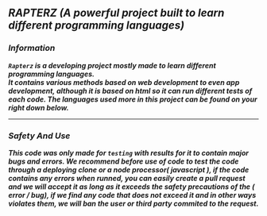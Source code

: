 <div align="left">
<b><em>
<h2>RAPTERZ (A powerful project built to learn different programming languages)</h2>
<h3>Information</h3>
<p><code>Rapterz</code> is a developing project mostly made to learn different programming languages. <br/>It contains various methods based on web development to even app development, although it is based on html so it can run different tests of each code. The languages used more in this project can be found on your right down below. </p>
<hr/>
<h3>Safety And Use</h3>
<p>This code was only made for <code>testing</code> with results for it to contain major bugs and errors. We recommend before use of code to test the code through a deploying clone or a node processor( javascript ), if the code contains any errors when runned, you can easily create a pull request and we will accept it as long as it exceeds the safety precautions of the ( error / bug), if we find any code that does not exceed it and in other ways violates them, we will ban the user or third party commited to the request.</p>
</b></em>
</div>
